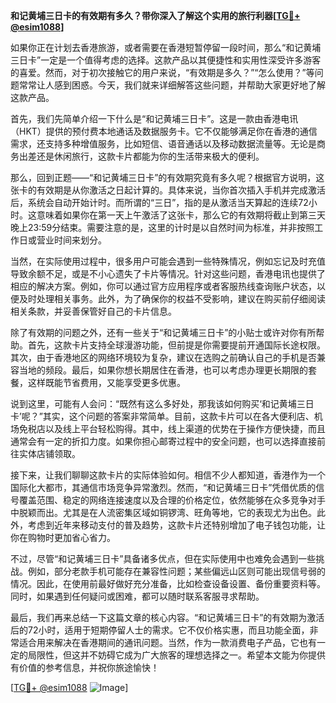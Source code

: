 **和记黄埔三日卡的有效期有多久？带你深入了解这个实用的旅行利器[[TG💪+ @esim1088](https://t.me/s/esim1088)]**

如果你正在计划去香港旅游，或者需要在香港短暂停留一段时间，那么“和记黄埔三日卡”一定是一个值得考虑的选择。这款产品以其便捷性和实用性深受许多游客的喜爱。然而，对于初次接触它的用户来说，“有效期是多久？”“怎么使用？”等问题常常让人感到困惑。今天，我们就来详细解答这些问题，并帮助大家更好地了解这款产品。

首先，我们先简单介绍一下什么是“和记黄埔三日卡”。这是一款由香港电讯（HKT）提供的预付费本地通话及数据服务卡。它不仅能够满足你在香港的通信需求，还支持多种增值服务，比如短信、语音通话以及移动数据流量等。无论是商务出差还是休闲旅行，这款卡片都能为你的生活带来极大的便利。

那么，回到正题——“和记黄埔三日卡”的有效期究竟有多久呢？根据官方说明，这张卡的有效期是从你激活之日起计算的。具体来说，当你首次插入手机并完成激活后，系统会自动开始计时。而所谓的“三日”，指的是从激活当天算起的连续72小时。这意味着如果你在第一天上午激活了这张卡，那么它的有效期将截止到第三天晚上23:59分结束。需要注意的是，这里的计时是以自然时间为标准，并非按照工作日或营业时间来划分。

当然，在实际使用过程中，很多用户可能会遇到一些特殊情况，例如忘记及时充值导致余额不足，或是不小心遗失了卡片等情况。针对这些问题，香港电讯也提供了相应的解决方案。例如，你可以通过官方应用程序或者客服热线查询账户状态，以便及时处理相关事务。此外，为了确保你的权益不受影响，建议在购买前仔细阅读相关条款，并妥善保管好自己的卡片信息。

除了有效期的问题之外，还有一些关于“和记黄埔三日卡”的小贴士或许对你有所帮助。首先，这款卡片支持全球漫游功能，但前提是你需要提前开通国际长途权限。其次，由于香港地区的网络环境较为复杂，建议在选购之前确认自己的手机是否兼容当地的频段。最后，如果你想长期居住在香港，也可以考虑办理更长期限的套餐，这样既能节省费用，又能享受更多优惠。

说到这里，可能有人会问：“既然有这么多好处，那我该如何购买‘和记黄埔三日卡’呢？”其实，这个问题的答案非常简单。目前，这款卡片可以在各大便利店、机场免税店以及线上平台轻松购得。其中，线上渠道的优势在于操作方便快捷，而且通常会有一定的折扣力度。如果你担心邮寄过程中的安全问题，也可以选择直接前往实体店铺领取。

接下来，让我们聊聊这款卡片的实际体验如何。相信不少人都知道，香港作为一个国际化大都市，其通信市场竞争异常激烈。然而，“和记黄埔三日卡”凭借优质的信号覆盖范围、稳定的网络连接速度以及合理的价格定位，依然能够在众多竞争对手中脱颖而出。尤其是在人流密集区域如铜锣湾、旺角等地，它的表现尤为出色。此外，考虑到近年来移动支付的普及趋势，这款卡片还特别增加了电子钱包功能，让你在购物时更加省心省力。

不过，尽管“和记黄埔三日卡”具备诸多优点，但在实际使用中也难免会遇到一些挑战。例如，部分老款手机可能存在兼容性问题；某些偏远山区则可能出现信号弱的情况。因此，在使用前最好做好充分准备，比如检查设备设置、备份重要资料等。同时，如果遇到任何疑问或困难，都可以随时联系客服寻求帮助。

最后，我们再来总结一下这篇文章的核心内容。“和记黄埔三日卡”的有效期为激活后的72小时，适用于短期停留人士的需求。它不仅价格实惠，而且功能全面，非常适合用来解决在香港期间的通讯问题。当然，作为一款消费电子产品，它也有一定的局限性，但这并不妨碍它成为广大旅客的理想选择之一。希望本文能为你提供有价值的参考信息，并祝你旅途愉快！

[[TG💪+ @esim1088](https://t.me/s/esim1088) ![Image](https://i.postimg.cc/4NQfJmqS/Snipaste-2025-05-13-00-14-12.png)]